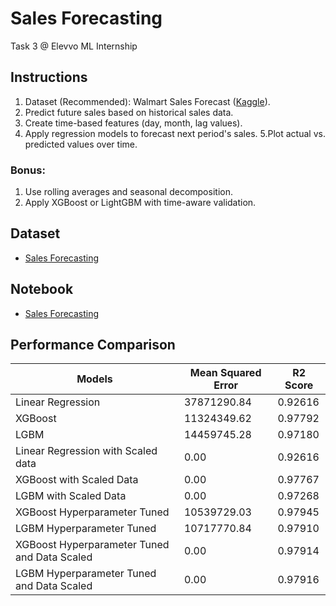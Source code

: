 # Sales Forecasting
Task 3 @ Elevvo ML Internship

## Instructions
1. Dataset (Recommended): Walmart Sales Forecast ([Kaggle](https://www.kaggle.com/)).
2. Predict future sales based on historical sales data.
3. Create time-based features (day, month, lag values).
4. Apply regression models to forecast next period's sales.
5.Plot actual vs. predicted values over time.

### Bonus:
1. Use rolling averages and seasonal decomposition.
2. Apply XGBoost or LightGBM with time-aware validation.

## Dataset
- [Sales Forecasting](https://www.kaggle.com/datasets/aslanahmedov/walmart-sales-forecast)

## Notebook
- [Sales Forecasting](https://github.com/Asma-Nasr/Sales-Forecasting/blob/main/sales_forecasting.ipynb)

## Performance Comparison

| Models                                        | Mean Squared Error | R2 Score  |
|-----------------------------------------------|---------------------|-----------|
| Linear Regression                             | 37871290.84         | 0.92616   |
| XGBoost                                       | 11324349.62         | 0.97792   |
| LGBM                                          | 14459745.28         | 0.97180   |
| Linear Regression with Scaled data           | 0.00                | 0.92616   |
| XGBoost with Scaled Data                     | 0.00                | 0.97767   |
| LGBM with Scaled Data                        | 0.00                | 0.97268   |
| XGBoost Hyperparameter Tuned                  | 10539729.03         | 0.97945   |
| LGBM Hyperparameter Tuned                     | 10717770.84         | 0.97910   |
| XGBoost Hyperparameter Tuned and Data Scaled | 0.00                | 0.97914   |
| LGBM Hyperparameter Tuned and Data Scaled    | 0.00                | 0.97916   |
